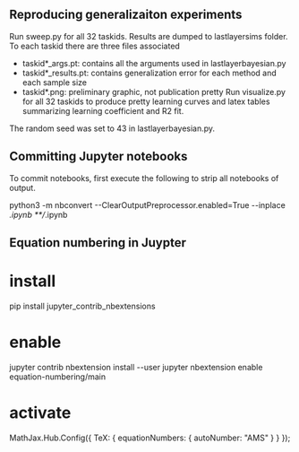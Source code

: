 ## Reproducing generalizaiton experiments

Run sweep.py for all 32 taskids. Results are dumped to lastlayersims folder. 
To each taskid there are three files associated
+ taskid*_args.pt: contains all the arguments used in lastlayerbayesian.py
+ taskid*_results.pt: contains generalization error for each method and each sample size
+ taskid*.png: preliminary graphic, not publication pretty
Run visualize.py for all 32 taskids to produce pretty learning curves and latex tables summarizing learning coefficient and R2 fit.

The random seed was set to 43 in lastlayerbayesian.py.


## Committing Jupyter notebooks

To commit notebooks, first execute the following to strip all notebooks of output.

python3 -m nbconvert --ClearOutputPreprocessor.enabled=True --inplace *.ipynb **/*.ipynb

## Equation numbering in Juypter

# install
pip install jupyter_contrib_nbextensions

# enable
jupyter contrib nbextension install --user
jupyter nbextension enable equation-numbering/main

# activate
MathJax.Hub.Config({
    TeX: { equationNumbers: { autoNumber: "AMS" } }
});
